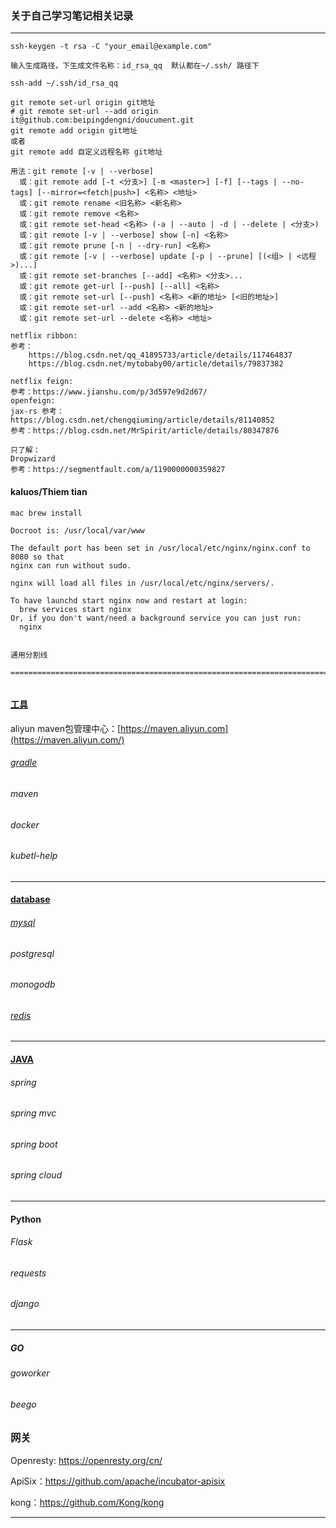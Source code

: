 ### 关于自己学习笔记相关记录

------

```
ssh-keygen -t rsa -C "your_email@example.com"

输入生成路径，下生成文件名称：id_rsa_qq  默认都在~/.ssh/ 路径下

ssh-add ~/.ssh/id_rsa_qq

git remote set-url origin git地址
# git remote set-url --add origin it@github.com:beipingdengni/doucument.git
git remote add origin git地址
或者
git remote add 自定义远程名称 git地址

用法：git remote [-v | --verbose]
  或：git remote add [-t <分支>] [-m <master>] [-f] [--tags | --no-tags] [--mirror=<fetch|push>] <名称> <地址>
  或：git remote rename <旧名称> <新名称>
  或：git remote remove <名称>
  或：git remote set-head <名称> (-a | --auto | -d | --delete | <分支>)
  或：git remote [-v | --verbose] show [-n] <名称>
  或：git remote prune [-n | --dry-run] <名称>
  或：git remote [-v | --verbose] update [-p | --prune] [(<组> | <远程>)...]
  或：git remote set-branches [--add] <名称> <分支>...
  或：git remote get-url [--push] [--all] <名称>
  或：git remote set-url [--push] <名称> <新的地址> [<旧的地址>]
  或：git remote set-url --add <名称> <新的地址>
  或：git remote set-url --delete <名称> <地址>

```



```
netflix ribbon:
参考：
	https://blog.csdn.net/qq_41895733/article/details/117464837
	https://blog.csdn.net/mytobaby00/article/details/79837382

netflix feign:
参考：https://www.jianshu.com/p/3d597e9d2d67/
openfeign:
jax-rs 参考：https://blog.csdn.net/chengqiuming/article/details/81140852
参考：https://blog.csdn.net/MrSpirit/article/details/80347876

只了解：
Dropwizard 
参考：https://segmentfault.com/a/1190000000359827

```



#### kaluos/Thiem  tian



```
mac brew install 

Docroot is: /usr/local/var/www

The default port has been set in /usr/local/etc/nginx/nginx.conf to 8080 so that
nginx can run without sudo.

nginx will load all files in /usr/local/etc/nginx/servers/.

To have launchd start nginx now and restart at login:
  brew services start nginx
Or, if you don't want/need a background service you can just run:
  nginx
```



```

通用分割线

=============================================================================


```



#### [工具](./tool)

aliyun maven包管理中心：[https://maven.aliyun.com](https://maven.aliyun.com/)

###### [gradle](https://github.com/beipingdengni/doucument/blob/master/tool/gradle.md)

###### maven

###### docker

###### kubetl-help

------

#### [database](./database)

###### [mysql](https://github.com/beipingdengni/doucument/blob/master/database/mysql.md)

###### postgresql

###### monogodb

###### [redis](https://github.com/beipingdengni/doucument/blob/master/database/redis.md)

------

#### [JAVA](./java)

###### spring 

###### spring mvc

###### spring boot

###### spring cloud

------

#### Python

###### Flask

###### requests

###### django

------

##### GO 

###### goworker

###### beego



### 网关

Openresty: https://openresty.org/cn/

ApiSix：https://github.com/apache/incubator-apisix

kong：https://github.com/Kong/kong

------